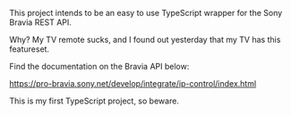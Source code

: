 This project intends to be an easy to use TypeScript wrapper for the Sony Bravia REST API.

Why? My TV remote sucks, and I found out yesterday that my TV has this featureset.

Find the documentation on the Bravia API below:

https://pro-bravia.sony.net/develop/integrate/ip-control/index.html


This is my first TypeScript project, so beware.
